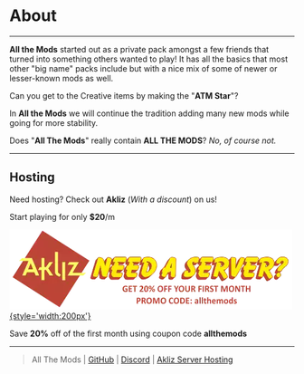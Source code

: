 # About

---

**All the Mods** started out as a private pack amongst a few friends that turned into something others wanted to play! It has all the basics that most other "big name" packs include but with a nice mix of some of newer or lesser-known mods as well. 


Can you get to the Creative items by making the "**ATM Star**"? 

In **All the Mods** we will continue the tradition adding many new mods while going for more stability.

Does "**All The Mods**" really contain **ALL THE MODS**? _No, of course not._

---

## Hosting

Need hosting? Check out **Akliz** (_With a discount_) on us!

Start playing for only **$20**/m

[![](../assets/images/akliz.png){style='width:200px'}](https://www.akliz.net/allthemods)

Save **20%** off of the first month using coupon code **allthemods**

---

> All The Mods | [GitHub](https://github.com/AllTheMods) | [Discord](https://discord.com/invite/allthemods) | [Akliz Server Hosting](https://www.akliz.net/allthemods)

